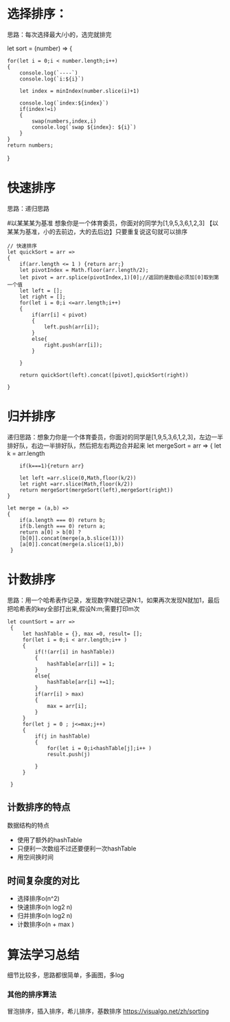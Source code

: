 # 选择排序：
思路：每次选择最大/小的，选完就排完

let sort = (number) => {

    for(let i = 0;i < number.length;i++)
    {
        console.log(`----`)
        console.log(`i:${i}`)

        let index = minIndex(number.slice(i)+1)

        console.log(`index:${index}`)
        if(index!=i)
        {
            swap(numbers,index,i)
            console.log(`swap ${index}: ${i}`)
        }
    }
    return numbers;
}

# 快速排序
思路：递归思路

#以某某某为基准
想象你是一个体育委员，你面对的同学为[1,9,5,3,6,1,2,3]  【以某某为基准，小的去前边，大的去后边】只要重复说这句就可以排序

    // 快速排序
    let quickSort = arr =>
    {
        if(arr.length <= 1 ) {return arr;}
        let pivotIndex = Math.floor(arr.length/2);
        let pivot = arr.splice(pivotIndex,1)[0];//返回的是数组必须加[0]取到第一个值
        let left = [];
        let right = [];
        for(let i = 0;i <=arr.length;i++)
        {
            if(arr[i] < pivot)
            {
                left.push(arr[i]);
            }
            else{
                right.push(arr[i]);
            }

        }

        return quickSort(left).concat([pivot],quickSort(right))

    }
    
# 归并排序
递归思路：想象力你是一个体育委员，你面对的同学是[1,9,5,3,6,1,2,3]，左边一半排好队，右边一半排好队，然后把左右两边合并起来
    let mergeSort = arr =>
    {
        let k = arr.length

        if(k===1){return arr}

        let left =arr.slice(0,Math,floor(k/2))
        let right =arr.slice(Math,floor(k/2))
        return mergeSort(mergeSort(left),mergeSort(right))
    }

    let merge = (a,b) =>
    {
        if(a.length === 0) return b;
        if(b.length === 0) return a;
        return a[0] > b[0] ?
        [b[0]].concat(merge(a,b.slice(1)))
        [a[0]].concat(merge(a.slice(1),b))
     }

# 计数排序
思路：用一个哈希表作记录，发现数字N就记录N:1，如果再次发现N就加1，最后把哈希表的key全部打出来,假设N:m;需要打印m次

    let countSort = arr =>
     {
         let hashTable = {}, max =0, result= [];
         for(let i = 0;i < arr.length;i++ )
         {
             if(!(arr[i] in hashTable))
             {
                 hashTable[arr[i]] = 1;
             }
             else{
                 hashTable[arr[i] +=1];
             }
             if(arr[i] > max)
             {
                 max = arr[i];
             }
         }
         for(let j = 0 ; j<=max;j++)
         {
             if(j in hashTable)
             {
                 for(let i = 0;i<hashTable[j];i++ )
                 result.push(j)

             }
         }

     } 


## 计数排序的特点
数据结构的特点
* 使用了额外的hashTable
* 只便利一次数组不过还要便利一次hashTable
* 用空间换时间

## 时间复杂度的对比
* 选择排序o(n^2)
* 快速排序o(n log2 n)
* 归并排序o(n log2 n)
* 计数排序o(n + max )


# 算法学习总结

细节比较多，思路都很简单，多画图，多log

### 其他的排序算法
  冒泡排序，插入排序，希儿排序，基数排序 https://visualgo.net/zh/sorting
